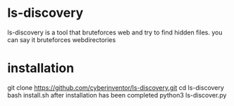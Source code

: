 # ls-discovery
ls-discovery is a tool that bruteforces web and try to find hidden files.
you can say it bruteforces webdirectories
# installation
git clone https://github.com/cyberinventor/ls-discovery.git
cd ls-discovery
bash install.sh
after installation has been completed
python3 ls-discover.py
